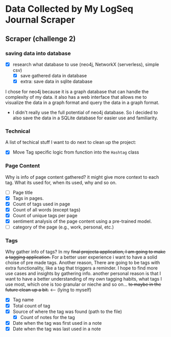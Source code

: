 # Data Collected by My LogSeq Journal Scraper

## Scraper (challenge 2)

### saving data into database

- [x] research what database to use (neo4j, NetworkX (serverless), simple csv)
  - [x] save gathered data in database
  - [x] extra: save data in sqlite database

I chose for neo4j because it is a graph database that can handle the complexity of my data. it also has a web interface that allows me to visualize the data in a graph format and query the data in a graph format.

- I didn't really use the full potential of neo4j database. So I decided to also save the data in a SQLite database for easier use and familiarity.

### Technical

A list of techical stuff I want to do next to clean up the project:

- [x] Move Tag specific logic from function into the `Hashtag` class

### Page Content

Why is info of page content gathered? it might give more context to each tag. What its used for, when its used, why and so on.

- [ ] Page title
- [x] Tags in pages.
- [x] Count of tags used in page
- [x] Count of all words (except tags)
- [x] Count of unique tags per page
- [x] sentiment analysis of the page content using a pre-trained model.
- [ ] category of the page (e.g., work, personal, etc.)

### Tags

Why gather info of tags? In my ~~final projecta application, I am going to make a tagging application.~~ For a better user experience i want to have a solid choise of pre made tags. Another reason, There are going to be tags with extra functionality, like a tag that triggers a reminder. I hope to find more use cases and insights by gathering info. another personal reason is that I want to have a better understanding of my own tagging habits, what tags I use most, which one is too granular or nieche and so on... ~~to maybe in the future clean up a bit.~~ <-- (lying to myself)

- [x] Tag name
- [x] Total count of tag
- [x] Source of where the tag was found (path to the file)
  - [x] Count of notes for the tag
- [x] Date when the tag was first used in a note
- [x] Date when the tag was last used in a note